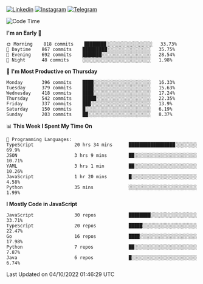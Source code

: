 [![Linkedin](https://img.shields.io/badge/-Archie-blue?style=flat-square&labelColor=gray&logo=Linkedin&logoColor=white&link=https://www.linkedin.com/in/archisdi)](https://www.linkedin.com/in/archisdi)
[![Instagram](https://img.shields.io/badge/-@archisdi-orange?style=flat-square&labelColor=gray&logo=Instagram&logoColor=white&link=https://www.instagram.com/archisdi)](https://www.instagram.com/archisdi)
[![Telegram](https://img.shields.io/badge/-aai-informational?style=flat-square&labelColor=gray&logo=telegram&logoColor=white&link=https://t.me/archisdi)](https://t.me/archisdi)

<!--START_SECTION:waka-->
![Code Time](http://img.shields.io/badge/Code%20Time-1%2C699%20hrs%2029%20mins-blue)

**I'm an Early 🐤** 

```text
🌞 Morning    818 commits    ████████░░░░░░░░░░░░░░░░░   33.73% 
🌆 Daytime    867 commits    █████████░░░░░░░░░░░░░░░░   35.75% 
🌃 Evening    692 commits    ███████░░░░░░░░░░░░░░░░░░   28.54% 
🌙 Night      48 commits     ░░░░░░░░░░░░░░░░░░░░░░░░░   1.98%

```
📅 **I'm Most Productive on Thursday** 

```text
Monday       396 commits    ████░░░░░░░░░░░░░░░░░░░░░   16.33% 
Tuesday      379 commits    ████░░░░░░░░░░░░░░░░░░░░░   15.63% 
Wednesday    418 commits    ████░░░░░░░░░░░░░░░░░░░░░   17.24% 
Thursday     542 commits    █████░░░░░░░░░░░░░░░░░░░░   22.35% 
Friday       337 commits    ███░░░░░░░░░░░░░░░░░░░░░░   13.9% 
Saturday     150 commits    █░░░░░░░░░░░░░░░░░░░░░░░░   6.19% 
Sunday       203 commits    ██░░░░░░░░░░░░░░░░░░░░░░░   8.37%

```


📊 **This Week I Spent My Time On** 

```text
💬 Programming Languages: 
TypeScript               20 hrs 34 mins      █████████████████░░░░░░░░   69.9% 
JSON                     3 hrs 9 mins        ██░░░░░░░░░░░░░░░░░░░░░░░   10.71% 
YAML                     3 hrs 1 min         ██░░░░░░░░░░░░░░░░░░░░░░░   10.26% 
JavaScript               1 hr 20 mins        █░░░░░░░░░░░░░░░░░░░░░░░░   4.58% 
Python                   35 mins             ░░░░░░░░░░░░░░░░░░░░░░░░░   1.99%

```

**I Mostly Code in JavaScript** 

```text
JavaScript               30 repos            ████████░░░░░░░░░░░░░░░░░   33.71% 
TypeScript               20 repos            █████░░░░░░░░░░░░░░░░░░░░   22.47% 
Go                       16 repos            ████░░░░░░░░░░░░░░░░░░░░░   17.98% 
Python                   7 repos             ██░░░░░░░░░░░░░░░░░░░░░░░   7.87% 
Java                     6 repos             █░░░░░░░░░░░░░░░░░░░░░░░░   6.74%

```



 Last Updated on 04/10/2022 01:46:29 UTC
<!--END_SECTION:waka-->